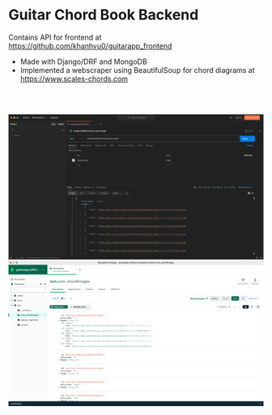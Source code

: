 # Guitar Chord Book Backend

Contains API for frontend at https://github.com/khanhvu0/guitarapp_frontend

- Made with Django/DRF and MongoDB
- Implemented a webscraper using BeautifulSoup for chord diagrams at https://www.scales-chords.com

<br>
<br>

![Demo](https://github.com/khanhvu0/guitarapp_backend/blob/main/Screenshot%202023-11-26%20at%207.35.25%20PM.png)
![Demo](https://github.com/khanhvu0/guitarapp_backend/blob/main/Screenshot%202023-11-26%20at%207.33.33%20PM.png)
